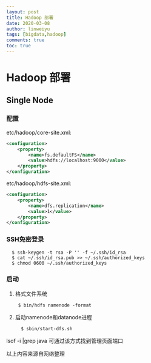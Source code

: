 ```yaml
---
layout: post
title: Hadoop 部署
date: 2020-03-08
author: linweiyu
tags: [bigdata,hadoop]
comments: true
toc: true
---
```


# Hadoop 部署

## Single Node

### 配置

etc/hadoop/core-site.xml:

```xml
<configuration>
    <property>
        <name>fs.defaultFS</name>
        <value>hdfs://localhost:9000</value>
    </property>
</configuration>
```

etc/hadoop/hdfs-site.xml:

```xml
<configuration>
    <property>
        <name>dfs.replication</name>
        <value>1</value>
    </property>
</configuration>
```

### SSH免密登录

```shell
  $ ssh-keygen -t rsa -P '' -f ~/.ssh/id_rsa
  $ cat ~/.ssh/id_rsa.pub >> ~/.ssh/authorized_keys
  $ chmod 0600 ~/.ssh/authorized_keys
```

### 启动

1. 格式文件系统

   ```shell
    $ bin/hdfs namenode -format
   ```

2. 启动namenode和datanode进程

   ```shell
     $ sbin/start-dfs.sh
   ```

lsof -i |grep java  可通过该方式找到管理页面端口





以上内容来源自网络整理